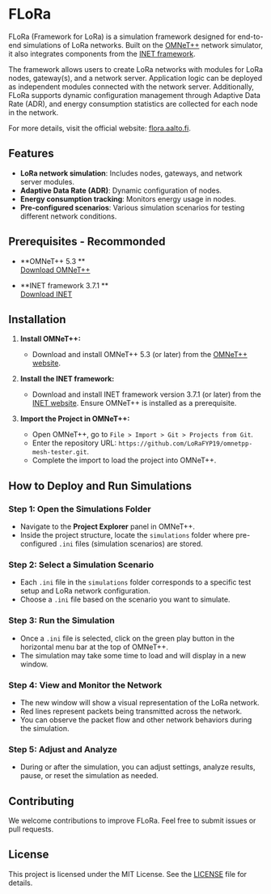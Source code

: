 # FLoRa

FLoRa (Framework for LoRa) is a simulation framework designed for end-to-end simulations of LoRa networks. Built on the [OMNeT++](https://omnetpp.org/) network simulator, it also integrates components from the [INET framework](https://inet.omnetpp.org/).

The framework allows users to create LoRa networks with modules for LoRa nodes, gateway(s), and a network server. Application logic can be deployed as independent modules connected with the network server. Additionally, FLoRa supports dynamic configuration management through Adaptive Data Rate (ADR), and energy consumption statistics are collected for each node in the network.

For more details, visit the official website: [flora.aalto.fi](http://flora.aalto.fi/).

## Features

- **LoRa network simulation**: Includes nodes, gateways, and network server modules.
- **Adaptive Data Rate (ADR)**: Dynamic configuration of nodes.
- **Energy consumption tracking**: Monitors energy usage in nodes.
- **Pre-configured scenarios**: Various simulation scenarios for testing different network conditions.

## Prerequisites - Recommonded

- **OMNeT++ 5.3 **  
  [Download OMNeT++](https://omnetpp.org/)
  
- **INET framework 3.7.1 **  
  [Download INET](https://inet.omnetpp.org/)

## Installation

1. **Install OMNeT++:**
   - Download and install OMNeT++ 5.3 (or later) from the [OMNeT++ website](https://omnetpp.org/).
   
2. **Install the INET framework:**
   - Download and install INET framework version 3.7.1 (or later) from the [INET website](https://inet.omnetpp.org/). Ensure OMNeT++ is installed as a prerequisite.

3. **Import the Project in OMNeT++:**
   - Open OMNeT++, go to `File > Import > Git > Projects from Git`.
   - Enter the repository URL: `https://github.com/LoRaFYP19/omnetpp-mesh-tester.git`.
   - Complete the import to load the project into OMNeT++.

## How to Deploy and Run Simulations

### Step 1: Open the Simulations Folder
- Navigate to the **Project Explorer** panel in OMNeT++.
- Inside the project structure, locate the `simulations` folder where pre-configured `.ini` files (simulation scenarios) are stored.

### Step 2: Select a Simulation Scenario
- Each `.ini` file in the `simulations` folder corresponds to a specific test setup and LoRa network configuration.
- Choose a `.ini` file based on the scenario you want to simulate.

### Step 3: Run the Simulation
- Once a `.ini` file is selected, click on the green play button in the horizontal menu bar at the top of OMNeT++.
- The simulation may take some time to load and will display in a new window.

### Step 4: View and Monitor the Network
- The new window will show a visual representation of the LoRa network.
- Red lines represent packets being transmitted across the network.
- You can observe the packet flow and other network behaviors during the simulation.

### Step 5: Adjust and Analyze
- During or after the simulation, you can adjust settings, analyze results, pause, or reset the simulation as needed.

## Contributing

We welcome contributions to improve FLoRa. Feel free to submit issues or pull requests.

## License

This project is licensed under the MIT License. See the [LICENSE](LICENSE) file for details.
